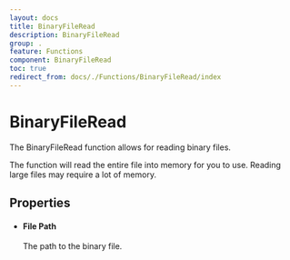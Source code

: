 ```yaml
---
layout: docs
title: BinaryFileRead
description: BinaryFileRead
group: .
feature: Functions
component: BinaryFileRead
toc: true
redirect_from: docs/./Functions/BinaryFileRead/index
---
```

BinaryFileRead
==============

The BinaryFileRead function allows for reading binary files.

The function will read the entire file into memory for you to use.
Reading large files may require a lot of memory.

Properties
----------

-  #### File Path

    The path to the binary file.

